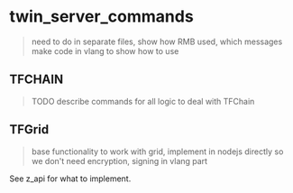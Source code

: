# twin_server_commands

> need to do in separate files, show how RMB used, which messages
> make code in vlang to show how to use

## TFCHAIN

> TODO describe commands for all logic to deal with TFChain

## TFGrid

> base functionality to work with grid, implement in nodejs directly so we don't need encryption, signing in vlang part

See z_api for what to implement.